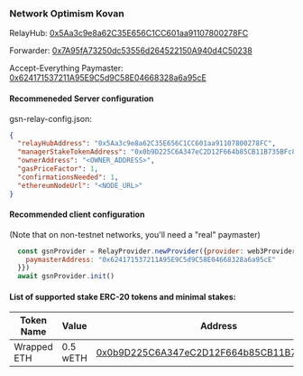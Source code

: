 ### Network Optimism Kovan

RelayHub: [0x5Aa3c9e8a62C35E656C1CC601aa91107800278FC](https://kovan-optimistic.etherscan.io/address/0x5Aa3c9e8a62C35E656C1CC601aa91107800278FC)

Forwarder: [0x7A95fA73250dc53556d264522150A940d4C50238](https://kovan-optimistic.etherscan.io/address/0x7A95fA73250dc53556d264522150A940d4C50238)

Accept-Everything Paymaster: [0x624171537211A95E9C5d9C58E04668328a6a95cE](https://kovan-optimistic.etherscan.io/address/0x624171537211A95E9C5d9C58E04668328a6a95cE)

#### Recommeneded Server configuration
gsn-relay-config.json:
```json
{
  "relayHubAddress": "0x5Aa3c9e8a62C35E656C1CC601aa91107800278FC",
  "managerStakeTokenAddress": "0x0b9D225C6A347eC2D12F664b85CB11B735BFc86d",
  "ownerAddress": "<OWNER_ADDRESS>",
  "gasPriceFactor": 1,
  "confirmationsNeeded": 1,
  "ethereumNodeUrl": "<NODE_URL>"
}
```

#### Recommended client configuration
(Note that on non-testnet networks, you'll need a "real" paymaster)
```js
  const gsnProvider = RelayProvider.newProvider({provider: web3Provider, config: {
    paymasterAddress: "0x624171537211A95E9C5d9C58E04668328a6a95cE"
  }})
  await gsnProvider.init()
```


#### List of supported stake ERC-20 tokens and minimal stakes:

| Token Name  | Value    | Address                                                                                                                                |
|-------------|----------|----------------------------------------------------------------------------------------------------------------------------------------|
| Wrapped ETH | 0.5 wETH | [0x0b9D225C6A347eC2D12F664b85CB11B735BFc86d](https://kovan-optimistic.etherscan.io/address/0x0b9D225C6A347eC2D12F664b85CB11B735BFc86d) |
